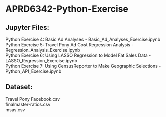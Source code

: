 # APRD6342-Python-Exercise
## Jupyter Files:
Python Exercise 4: Basic Ad Analyses - Basic_Ad_Analyses_Exercise.ipynb\
Python Exercise 5: Travel Pony Ad Cost Regression Analysis - Regression_Analysis_Exercise.ipynb\
Python Exercise 6: Using LASSO Regression to Model Fat Sales Data - LASSO_Regression_Exercise.ipynb\
Python Exercise 7: Using CensusReporter to Make Geographic Selections - Python_API_Exercise.ipynb

## Dataset:
Travel Pony Facebook.csv\
finalmaster-ratios.csv\
msas.csv
